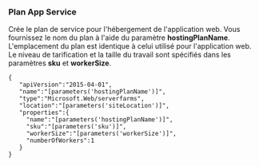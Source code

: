 ### Plan App Service

Crée le plan de service pour l'hébergement de l'application web. Vous fournissez le nom du plan à l'aide du paramètre **hostingPlanName**. L'emplacement du plan est identique à celui utilisé pour l'application web. Le niveau de tarification et la taille du travail sont spécifiés dans les paramètres **sku** et **workerSize**.

    {
       "apiVersion":"2015-04-01",
       "name":"[parameters('hostingPlanName')]",
       "type":"Microsoft.Web/serverfarms",
       "location":"[parameters('siteLocation')]",
       "properties":{
         "name":"[parameters('hostingPlanName')]",
         "sku":"[parameters('sku')]",
         "workerSize":"[parameters('workerSize')]",
         "numberOfWorkers":1
       }
    }

<!---HONumber=August15_HO6-->